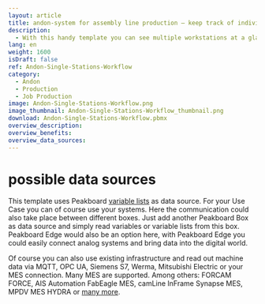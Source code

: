 ```yaml
---
layout: article
title: andon-system for assembly line production ― keep track of individual work steps on a dashboard
description: 
  - With this handy template you can see multiple workstations at a glance. This way you can trackindividual work steps, which helps to improve your processes. In addition, you can react quickly to possible problems of your workers and machine malfunctions at a workstation to efficiently minimize waste. This template can be used in production, e.g. in piece production or assembly line production, as well as in mounting. Download the template now and easily optimize production processes!
lang: en
weight: 1600
isDraft: false
ref: Andon-Single-Stations-Workflow
category:
  - Andon
  - Production
  - Job Production
image: Andon-Single-Stations-Workflow.png
image_thumbnail: Andon-Single-Stations-Workflow_thumbnail.png
download: Andon-Single-Stations-Workflow.pbmx
overview_description:
overview_benefits:
overview_data_sources:
---
```

# possible data sources
This template uses Peakboard [variable lists](https://help.peakboard.com/scripting/en-variables.html) as data source. For your Use Case you can of course use your systems. Here the communication could also take place between different boxes. Just add another Peakboard Box as data source and simply read variables or variable lists from this box. Peakboard Edge would also be an option here, with Peakboard Edge you could easily connect analog systems and bring data into the digital world. 

Of course you can also use existing infrastructure and read out machine data via MQTT, OPC UA, Siemens S7, Werma, Mitsubishi Electric or your MES connection. Many MES are supported. Among others: FORCAM FORCE, AIS Automation FabEagle MES, camLine InFrame Synapse MES, MPDV MES HYDRA or [many more](https://peakboard.com/en/product/peakboard-versions/#dataconnections).
